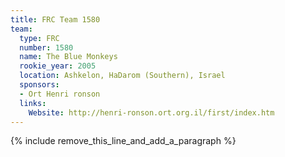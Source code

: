 ```yaml
---
title: FRC Team 1580
team:
  type: FRC
  number: 1580
  name: The Blue Monkeys
  rookie_year: 2005
  location: Ashkelon, HaDarom (Southern), Israel
  sponsors:
  - Ort Henri ronson
  links:
    Website: http://henri-ronson.ort.org.il/first/index.htm
---
```


{% include remove_this_line_and_add_a_paragraph %}